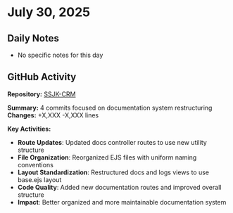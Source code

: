 ﻿# July 30, 2025

## Daily Notes

- No specific notes for this day

## GitHub Activity

**Repository:** [SSJK-CRM](https://github.com/Rupali59/SSJK-CRM)

**Summary:** 4 commits focused on documentation system restructuring
**Changes:** +X,XXX -X,XXX lines

**Key Activities:**
- **Route Updates**: Updated docs controller routes to use new utility structure
- **File Organization**: Reorganized EJS files with uniform naming conventions
- **Layout Standardization**: Restructured docs and logs views to use base.ejs layout
- **Code Quality**: Added new documentation routes and improved overall structure
- **Impact**: Better organized and more maintainable documentation system

